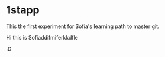 # 1stapp

This the first experiment for Sofia's learning path to master git.

Hi this is Sofiaddifmiferkkdfle

:D
